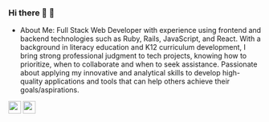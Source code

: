 ### Hi there 👋 🙂

- About Me: Full Stack Web Developer with experience using frontend and backend technologies such as Ruby, Rails, JavaScript, and React. With a background in literacy education and K12 curriculum development, I bring strong professional judgment to tech projects, knowing how to prioritize, when to collaborate and when to seek assistance. Passionate about applying my innovative and analytical skills to develop high-quality applications and tools that can help others achieve their goals/aspirations.

<p><a href="https://www.linkedin.com/in/conniepark2/"><img src="https://img.shields.io/badge/linkedin-%230077B5.svg?&style=for-the-badge&logo=linkedin&logoColor=white" height=25></a> <a href="https://medium.com/@conniedc1206"><img src="https://img.shields.io/badge/medium-%2312100E.svg?&style=for-the-badge&logo=medium&logoColor=white" height=25></a> </p>

<!--
**conniedc1206/conniedc1206** is a ✨ _special_ ✨ repository because its `README.md` (this file) appears on your GitHub profile.

Here are some ideas to get you started:

- 🔭 I’m currently working on ...
- 🌱 I’m currently learning ...
- 👯 I’m looking to collaborate on ...
- 🤔 I’m looking for help with ...
- 💬 Ask me about ...
- 📫 How to reach me: ...
- 😄 Pronouns: ...
- ⚡ Fun fact: ...
-->
